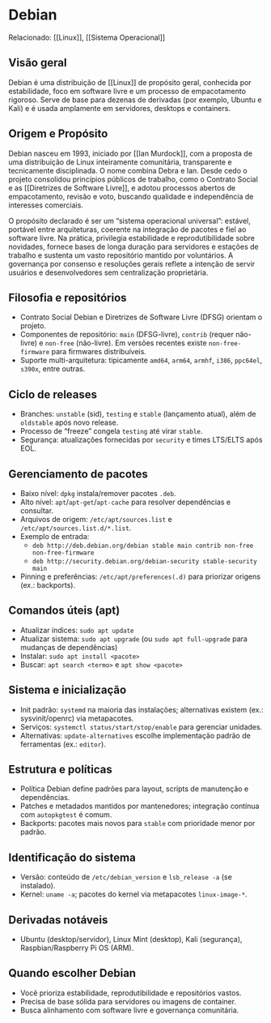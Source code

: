 # Debian

Relacionado: [[Linux]], [[Sistema Operacional]]

## Visão geral

Debian é uma distribuição de [[Linux]] de propósito geral, conhecida por estabilidade, foco em software livre e um processo de empacotamento rigoroso. Serve de base para dezenas de derivadas (por exemplo, Ubuntu e Kali) e é usada amplamente em servidores, desktops e containers.

## Origem e Propósito

Debian nasceu em 1993, iniciado por [[Ian Murdock]], com a proposta de uma distribuição de Linux inteiramente comunitária, transparente e tecnicamente disciplinada. O nome combina Debra e Ian. Desde cedo o projeto consolidou princípios públicos de trabalho, como o Contrato Social e as [[Diretrizes de Software Livre]], e adotou processos abertos de empacotamento, revisão e voto, buscando qualidade e independência de interesses comerciais.

O propósito declarado é ser um “sistema operacional universal”: estável, portável entre arquiteturas, coerente na integração de pacotes e fiel ao software livre. Na prática, privilegia estabilidade e reprodutibilidade sobre novidades, fornece bases de longa duração para servidores e estações de trabalho e sustenta um vasto repositório mantido por voluntários. A governança por consenso e resoluções gerais reflete a intenção de servir usuários e desenvolvedores sem centralização proprietária.

## Filosofia e repositórios
- Contrato Social Debian e Diretrizes de Software Livre (DFSG) orientam o projeto.
- Componentes de repositório: `main` (DFSG-livre), `contrib` (requer não-livre) e `non-free` (não-livre). Em versões recentes existe `non-free-firmware` para firmwares distribuíveis.
- Suporte multi-arquitetura: tipicamente `amd64`, `arm64`, `armhf`, `i386`, `ppc64el`, `s390x`, entre outras.

## Ciclo de releases
- Branches: `unstable` (sid), `testing` e `stable` (lançamento atual), além de `oldstable` após novo release.
- Processo de “freeze” congela `testing` até virar `stable`.
- Segurança: atualizações fornecidas por `security` e times LTS/ELTS após EOL.

## Gerenciamento de pacotes
- Baixo nível: `dpkg` instala/remover pacotes `.deb`.
- Alto nível: `apt`/`apt-get`/`apt-cache` para resolver dependências e consultar.
- Arquivos de origem: `/etc/apt/sources.list` e `/etc/apt/sources.list.d/*.list`.
- Exemplo de entrada:
  - `deb http://deb.debian.org/debian stable main contrib non-free non-free-firmware`
  - `deb http://security.debian.org/debian-security stable-security main`
- Pinning e preferências: `/etc/apt/preferences(.d)` para priorizar origens (ex.: backports).

## Comandos úteis (apt)
- Atualizar índices: `sudo apt update`
- Atualizar sistema: `sudo apt upgrade` (ou `sudo apt full-upgrade` para mudanças de dependências)
- Instalar: `sudo apt install <pacote>`
- Buscar: `apt search <termo>` e `apt show <pacote>`

## Sistema e inicialização
- Init padrão: `systemd` na maioria das instalações; alternativas existem (ex.: sysvinit/openrc) via metapacotes.
- Serviços: `systemctl status/start/stop/enable` para gerenciar unidades.
- Alternativas: `update-alternatives` escolhe implementação padrão de ferramentas (ex.: `editor`).

## Estrutura e políticas
- Política Debian define padrões para layout, scripts de manutenção e dependências.
- Patches e metadados mantidos por mantenedores; integração contínua com `autopkgtest` é comum.
- Backports: pacotes mais novos para `stable` com prioridade menor por padrão.

## Identificação do sistema
- Versão: conteúdo de `/etc/debian_version` e `lsb_release -a` (se instalado).
- Kernel: `uname -a`; pacotes do kernel via metapacotes `linux-image-*`.

## Derivadas notáveis
- Ubuntu (desktop/servidor), Linux Mint (desktop), Kali (segurança), Raspbian/Raspberry Pi OS (ARM).

## Quando escolher Debian
- Você prioriza estabilidade, reprodutibilidade e repositórios vastos.
- Precisa de base sólida para servidores ou imagens de container.
- Busca alinhamento com software livre e governança comunitária.
